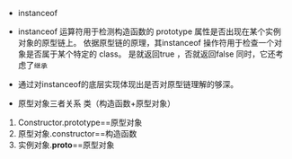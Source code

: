  - instanceof
 - instanceof 运算符用于检测构造函数的 prototype 属性是否出现在某个实例对象的原型链上。
 依据原型链的原理，其instanceof 操作符用于检查一个对象是否属于某个特定的 class。
 是就返回true ，否就返回false
 同时，它还考虑了``继承``
 - 通过对instanceof的底层实现体现出是否对原型链理解的够深。

 - 原型对象三者关系
类（构造函数+原型对象）
1. Constructor.prototype==原型对象
2. 原型对象.constructor==构造函数
3. 实例对象.__proto__==原型对象